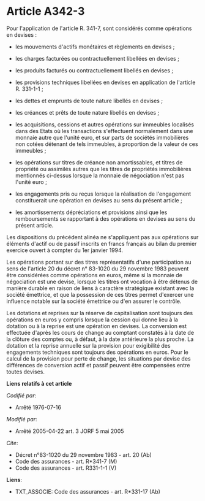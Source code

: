# Article A342-3

Pour l'application de l'article R. 341-7, sont considérés comme opérations en devises :

- les mouvements d'actifs monétaires et règlements en devises ;

- les charges facturées ou contractuellement libellées en devises ;

- les produits facturés ou contractuellement libellés en devises ;

- les provisions techniques libellées en devises en application de l'article R. 331-1-1 ;

- les dettes et emprunts de toute nature libellés en devises ;

- les créances et prêts de toute nature libellés en devises ;

- les acquisitions, cessions et autres opérations sur immeubles localisés dans des Etats où les transactions s'effectuent
normalement dans une monnaie autre que l'unité euro, et sur parts de sociétés immobilières non cotées détenant de tels
immeubles, à proportion de la valeur de ces immeubles ;

- les opérations sur titres de créance non amortissables, et titres de propriété ou assimilés autres que les titres de
propriétés immobilières mentionnés ci-dessus lorsque la monnaie de négociation n'est pas l'unité euro ;

- les engagements pris ou reçus lorsque la réalisation de l'engagement constituerait une opération en devises au sens du
présent article ;

- les amortissements dépréciations et provisions ainsi que les remboursements se rapportant à des opérations en devises au
sens du présent article.

Les dispositions du précédent alinéa ne s'appliquent pas aux opérations sur éléments d'actif ou de passif inscrits en francs
français au bilan du premier exercice ouvert à compter du 1er janvier 1994.

Les opérations portant sur des titres représentatifs d'une participation au sens de l'article 20 du décret n° 83-1020 du 29
novembre 1983 peuvent être considérées comme opérations en euros, même si la monnaie de négociation est une devise, lorsque
les titres ont vocation à être détenus de manière durable en raison de liens à caractère stratégique existant avec la société
émettrice, et que la possession de ces titres permet d'exercer une influence notable sur la société émettrice ou d'en assurer
le contrôle.

Les dotations et reprises sur la réserve de capitalisation sont toujours des opérations en euros y compris lorsque la cession
qui donne lieu à la dotation ou à la reprise est une opération en devises. La conversion est effectuée d'après les cours de
change au comptant constatés à la date de la clôture des comptes ou, à défaut, à la date antérieure la plus proche. La
dotation et la reprise annuelle sur la provision pour exigibilité des engagements techniques sont toujours des opérations en
euros. Pour le calcul de la provision pour perte de change, les situations par devise des différences de conversion actif et
passif peuvent être compensées entre toutes devises.

**Liens relatifs à cet article**

_Codifié par_:

  - Arrêté 1976-07-16

_Modifié par_:

  - Arrêté 2005-04-22 art. 3 JORF 5 mai 2005

_Cite_:

  - Décret n°83-1020 du 29 novembre 1983 - art. 20 (Ab)
  - Code des assurances - art. R*341-7 (M)
  - Code des assurances - art. R331-1-1 (V)

**Liens**:

  - TXT_ASSOCIE: Code des assurances - art. R*331-17 (Ab)
